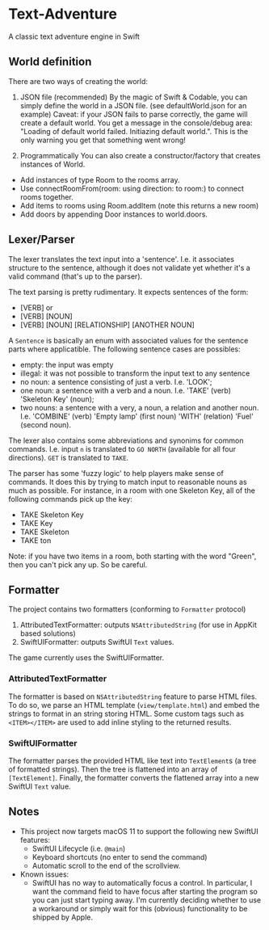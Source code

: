 # Text-Adventure
A classic text adventure engine in Swift

## World definition
There are two ways of creating the world:
1. JSON file (recommended)
By the magic of Swift & Codable, you can simply define the world in a JSON file. (see defaultWorld.json for an example)
Caveat: if your JSON fails to parse correctly, the game will create a default world. You get a message in the console/debug area: "Loading of default world failed. Initiazing default world.". This is the only warning you get that something went wrong!

2. Programmatically
You can also create a constructor/factory that creates instances of World. 
* Add instances of type Room to the rooms array.
* Use connectRoomFrom(room: using direction: to room:) to connect rooms together.
* Add items to rooms using Room.addItem (note this returns a new room)
* Add doors by appending Door instances to world.doors.

## Lexer/Parser
The lexer translates the text input into a 'sentence'. I.e. it associates structure to the sentence, although it does not validate yet whether it's a valid command (that's up to the parser).

The text parsing is pretty rudimentary. It expects sentences of the form:
* [VERB] or 
* [VERB] [NOUN]
* [VERB] [NOUN] [RELATIONSHIP] [ANOTHER NOUN]

A `Sentence` is basically an enum with associated values for the sentence parts where applicatible. The following sentence cases are possibles:
* empty: the input was empty
* illegal: it was not possible to transform the input text to any sentence
* no noun: a sentence consisting of just a verb. I.e. 'LOOK';
* one noun: a sentence with a verb and a noun. I.e. 'TAKE' (verb) 'Skeleton Key' (noun);
* two nouns: a sentence with a very, a noun, a relation and another noun. I.e. 'COMBINE' (verb) 'Empty lamp' (first noun) 'WITH' (relation) 'Fuel' (second noun).

The lexer also contains some abbreviations and synonims for common commands. I.e. input `n` is translated to `GO NORTH` (available for all four directions). `GET` is translated to `TAKE`. 

The parser has some 'fuzzy logic' to help players make sense of commands. It does this by trying to match input to reasonable nouns as much as possible.
For instance, in a room with one Skeleton Key, all of the following commands pick up the key:
* TAKE Skeleton Key
* TAKE Key
* TAKE Skeleton
* TAKE ton

Note: if you have two items in a room, both starting with the word "Green", then you can't pick any up. So be careful.

## Formatter
The project contains two formatters (conforming to `Formatter` protocol)
1. AttributedTextFormatter: outputs `NSAttributedString` (for use in AppKit based solutions)
2. SwiftUIFormatter: outputs SwiftUI `Text` values.

The game currently uses the SwiftUIFormatter.

### AttributedTextFormatter
The formatter is based on `NSAttributedString` feature to parse HTML files. To do so, we parse an HTML template (`view/template.html`) and embed the strings to format in an string storing HTML. Some custom tags such as `<ITEM></ITEM>` are used to add inline styling to the returned results.

### SwiftUIFormatter
The formatter parses the provided HTML like text into `TextElement`s (a tree of formatted strings). Then the tree is flattened into an array of `[TextElement]`. Finally, the formatter converts the flattened array into a new SwiftUI `Text` value.

## Notes
* This project now targets macOS 11 to support the following new SwiftUI features:
    * SwiftUI Lifecycle (i.e. `@main`)
    * Keyboard shortcuts (no enter to send the command)
    * Automatic scroll to the end of the scrollview.
* Known issues: 
    * SwiftUI has no way to automatically focus a control. In particular, I want the command field to have focus after starting the program so you can just start typing away. I'm currently deciding whether to use a workaround or simply wait for this (obvious) functionality to be shipped by Apple. 